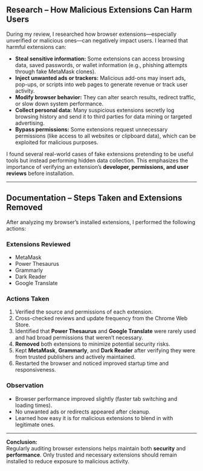 ##  Research – How Malicious Extensions Can Harm Users

During my review, I researched how browser extensions—especially unverified or malicious ones—can negatively impact users. I learned that harmful extensions can:

- **Steal sensitive information:** Some extensions can access browsing data, saved passwords, or wallet information (e.g., phishing attempts through fake MetaMask clones).
- **Inject unwanted ads or trackers:** Malicious add-ons may insert ads, pop-ups, or scripts into web pages to generate revenue or track user activity.
- **Modify browser behavior:** They can alter search results, redirect traffic, or slow down system performance.
- **Collect personal data:** Many suspicious extensions secretly log browsing history and send it to third parties for data mining or targeted advertising.
- **Bypass permissions:** Some extensions request unnecessary permissions (like access to all websites or clipboard data), which can be exploited for malicious purposes.

I found several real-world cases of fake extensions pretending to be useful tools but instead performing hidden data collection. This emphasizes the importance of verifying an extension’s **developer, permissions, and user reviews** before installation.

---

##  Documentation – Steps Taken and Extensions Removed

After analyzing my browser’s installed extensions, I performed the following actions:

### **Extensions Reviewed**
- MetaMask  
- Power Thesaurus  
- Grammarly  
- Dark Reader  
- Google Translate

### **Actions Taken**
1. Verified the source and permissions of each extension.
2. Cross-checked reviews and update frequency from the Chrome Web Store.
3. Identified that **Power Thesaurus** and **Google Translate** were rarely used and had broad permissions that weren’t necessary.
4. **Removed** both extensions to minimize potential security risks.
5. Kept **MetaMask**, **Grammarly**, and **Dark Reader** after verifying they were from trusted publishers and actively maintained.
6. Restarted the browser and noticed improved startup time and responsiveness.

### **Observation**
- Browser performance improved slightly (faster tab switching and loading times).  
- No unwanted ads or redirects appeared after cleanup.  
- Learned how easy it is for malicious extensions to blend in with legitimate ones.

---

**Conclusion:**  
Regularly auditing browser extensions helps maintain both **security** and **performance**. Only trusted and necessary extensions should remain installed to reduce exposure to malicious activity.

